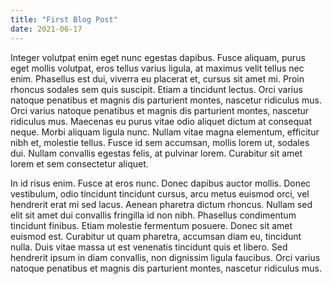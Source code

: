 ```yaml
---
title: "First Blog Post"
date: 2021-06-17
---
```


Integer volutpat enim eget nunc egestas dapibus. Fusce aliquam, purus eget mollis volutpat, eros tellus varius ligula, at maximus velit tellus nec enim. 
Phasellus est dui, viverra eu placerat et, cursus sit amet mi. Proin rhoncus sodales sem quis suscipit. Etiam a tincidunt lectus. Orci varius natoque 
penatibus et magnis dis parturient montes, nascetur ridiculus mus. Orci varius natoque penatibus et magnis dis parturient montes, nascetur ridiculus mus. 
Maecenas eu purus vitae odio aliquet dictum at consequat neque. Morbi aliquam ligula nunc. Nullam vitae magna elementum, efficitur nibh et, molestie tellus. Fusce id sem accumsan, mollis lorem ut, sodales dui. Nullam convallis egestas felis, at pulvinar lorem. Curabitur sit amet lorem et sem consectetur aliquet.

In id risus enim. Fusce at eros nunc. Donec dapibus auctor mollis. Donec vestibulum, odio tincidunt tincidunt cursus, arcu metus euismod orci, 
vel hendrerit erat mi sed lacus. Aenean pharetra dictum rhoncus. Nullam sed elit sit amet dui convallis fringilla id non nibh. Phasellus condimentum tincidunt
finibus. Etiam molestie fermentum posuere. Donec sit amet euismod est. Curabitur ut quam pharetra, accumsan diam eu, tincidunt nulla. Duis vitae massa
ut est venenatis tincidunt quis et libero. Sed hendrerit ipsum in diam convallis, non dignissim ligula faucibus. Orci varius natoque penatibus et magnis 
dis parturient montes, nascetur ridiculus mus.
